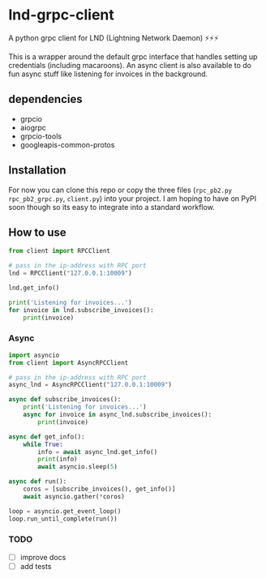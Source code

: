 # lnd-grpc-client
A python grpc client for LND (Lightning Network Daemon) ⚡⚡⚡

This is a wrapper around the default grpc interface that handles setting up credentials (including macaroons). An async client is also available to do fun async stuff like listening for invoices in the background. 


## dependencies
- grpcio
- aiogrpc
- grpcio-tools
- googleapis-common-protos


## Installation
For now you can clone this repo or copy the three files (`rpc_pb2.py` `rpc_pb2_grpc.py`, `client.py`) into your project. I am hoping to have on PyPI soon though so its easy to integrate into a standard workflow.


## How to use
```python
from client import RPCClient

# pass in the ip-address with RPC port
lnd = RPCClient("127.0.0.1:10009")

lnd.get_info()

print('Listening for invoices...')
for invoice in lnd.subscribe_invoices():
    print(invoice)
```

### Async

```python
import asyncio
from client import AsyncRPCClient

# pass in the ip-address with RPC port
async_lnd = AsyncRPCClient("127.0.0.1:10009")

async def subscribe_invoices():
    print('Listening for invoices...')
    async for invoice in async_lnd.subscribe_invoices():
        print(invoice)

async def get_info():
    while True:
        info = await async_lnd.get_info()
        print(info)
        await asyncio.sleep(5)

async def run():
    coros = [subscribe_invoices(), get_info()]
    await asyncio.gather(*coros)

loop = asyncio.get_event_loop()
loop.run_until_complete(run())
```


### TODO
- [ ] improve docs
- [ ] add tests
